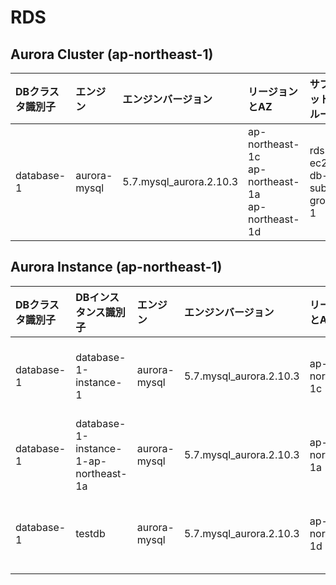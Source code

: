 # RDS

## Aurora Cluster (ap-northeast-1)

|DBクラスタ識別子|エンジン|エンジンバージョン|リージョンとAZ|サブネットグループ|パラメータグループ|ライターインスタンス|リーダーインスタンス|ライターエンドポイント|リーダーエンドポイント|
|:---|:---|:---|:---|:---|:---|:---|:---|:---|:---|
|database-1|aurora-mysql|5.7.mysql_aurora.2.10.3|ap-northeast-1c<br>ap-northeast-1a<br>ap-northeast-1d|rds-ec2-db-subnet-group-1|default.aurora-mysql5.7|database-1-instance-1|testdb<br>database-1-instance-1-ap-northeast-1a|database-1.cluster-cs5yre5qdxto.ap-northeast-1.rds.amazonaws.com|database-1.cluster-ro-cs5yre5qdxto.ap-northeast-1.rds.amazonaws.com|

## Aurora Instance (ap-northeast-1)

|DBクラスタ識別子|DBインスタンス識別子|エンジン|エンジンバージョン|リージョンとAZ|サイズ|サブネットグループ|パラメータグループ|エンドポイント|
|:--|:--|:--|:--|:--|:--|:--|:--|:--|
|database-1|database-1-instance-1|aurora-mysql|5.7.mysql_aurora.2.10.3|ap-northeast-1c|db.r6g.large|rds-ec2-db-subnet-group-1|default.aurora-mysql5.7|database-1-instance-1.cs5yre5qdxto.ap-northeast-1.rds.amazonaws.com|
|database-1|database-1-instance-1-ap-northeast-1a|aurora-mysql|5.7.mysql_aurora.2.10.3|ap-northeast-1a|db.r6g.large|rds-ec2-db-subnet-group-1|default.aurora-mysql5.7|database-1-instance-1-ap-northeast-1a.cs5yre5qdxto.ap-northeast-1.rds.amazonaws.com|
|database-1|testdb|aurora-mysql|5.7.mysql_aurora.2.10.3|ap-northeast-1d|db.r6g.large|rds-ec2-db-subnet-group-1|default.aurora-mysql5.7|testdb.cs5yre5qdxto.ap-northeast-1.rds.amazonaws.com|

